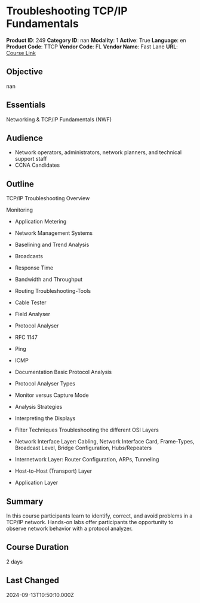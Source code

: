 # Troubleshooting TCP/IP Fundamentals

**Product ID**: 249
**Category ID**: nan
**Modality**: 1
**Active**: True
**Language**: en
**Product Code**: TTCP
**Vendor Code**: FL
**Vendor Name**: Fast Lane
**URL**: [Course Link](https://www.fastlaneus.com/course/training-ttcp)

## Objective
nan

## Essentials
Networking & TCP/IP Fundamentals (NWF)

## Audience
- Network operators, administrators, network planners, and technical support staff
- CCNA Candidates

## Outline
TCP/IP Troubleshooting Overview

Monitoring

- Application Metering
- Network Management Systems
- Baselining and Trend Analysis
- Broadcasts
- Response Time
- Bandwidth and Throughput
- Routing
Troubleshooting-Tools

- Cable Tester
- Field Analyser
- Protocol Analyser
- RFC 1147
- Ping
- ICMP
- Documentation
Basic Protocol Analysis

- Protocol Analyser Types
- Monitor versus Capture Mode
- Analysis Strategies
- Interpreting the Displays
- Filter Techniques
Troubleshooting the different OSI Layers

- Network Interface Layer: Cabling, Network Interface Card, Frame-Types, Broadcast Level, Bridge Configuration, Hubs/Repeaters
- Internetwork Layer: Router Configuration, ARPs, Tunneling
- Host-to-Host (Transport) Layer
- Application Layer

## Summary
In this course participants learn to identify, correct, and avoid problems in a TCP/IP network. Hands-on labs offer participants the opportunity to observe network behavior with a protocol analyzer.

## Course Duration
2 days

## Last Changed
2024-09-13T10:50:10.000Z
